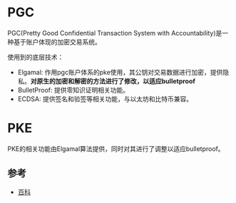# PGC

PGC(Pretty Good Confidential Transaction System with Accountability)是一种基于账户体现的加密交易系统。

使用到的底层技术：
* Elgamal: 作用pgc账户体系的pke使用，其公钥对交易数据进行加密，提供隐私。**对原生的加密和解密的方法进行了修改，以适应bulletproof**
* BulletProof: 提供零知识证明相关功能。
* ECDSA: 提供签名和验签等相关功能，与以太坊和比特币兼容。

# PKE

PKE的相关功能由Elgamal算法提供，同时对其进行了调整以适应bulletproof。

## 参考

* [百科](https://zh.wikipedia.org/wiki/ElGamal%E5%8A%A0%E5%AF%86%E7%AE%97%E6%B3%95)
